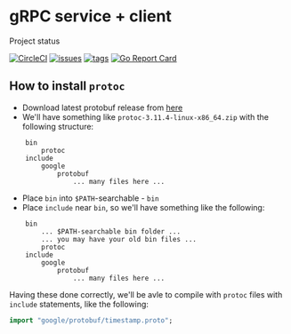 # gRPC service + client

Project status


[![CircleCI](https://circleci.com/gh/binarly-io/Binarly-Atlas.svg?style=svg)](https://circleci.com/gh/binarly-io/Binarly-Atlas)
[![issues](https://img.shields.io/github/issues/binarly-io/Binarly-Atlas.svg)](https://github.com/binarly-io/Binarly-Atlas/issues)
[![tags](https://img.shields.io/github/tag/binarly-io/Binarly-Atlas.svg)](https://github.com/binarly-io/Binarly-Atlas/tags)
[![Go Report Card](https://goreportcard.com/badge/github.com/binarly-io/Binarly-Atlas)](https://goreportcard.com/report/github.com/binarly-io/Binarly-Atlas)

## How to install `protoc`

- Download latest protobuf release from [here](https://github.com/protocolbuffers/protobuf/releases)
- We'll have something like `protoc-3.11.4-linux-x86_64.zip` with the following structure:
```text
    bin
        protoc
    include
        google
            protobuf
                ... many files here ...
```
- Place `bin` into `$PATH`-searchable - `bin`
- Place `include` near `bin`, so we'll have something like the following:
```text
    bin
        ... $PATH-searchable bin folder ...
        ... you may have your old bin files ...
        protoc
    include
        google
            protobuf
                ... many files here ...
``` 

Having these done correctly, we'll be avle to compile with `protoc` files with `include` statements, like the following:
```.proto
import "google/protobuf/timestamp.proto";
```
